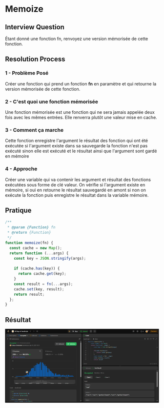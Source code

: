 # Memoize

## Interview Question

Étant donné une fonction fn, renvoyez une version mémorisée de cette fonction.

## Resolution Process

### 1 - Problème Posé

Créer une fonction qui prend un fonction **fn** en paramètre et qui retourne la version mémorisée de cette fonction.

### 2 - C'est quoi une fonction mémorisée

Une fonction mémorisée est une fonction qui ne sera jamais appelée deux fois avec les mêmes entrées. Elle renverra plutôt une valeur mise en cache.

### 3 - Comment ça marche

Cette fonction enregistre l'argument le résultat des fonction qui ont été exécutée si l'argument existe dans sa sauvegarde la fonction n'est pas exécuté sinon elle est exécuté et le résultat ainsi que l'argument sont gardé en mémoire

### 4 - Approche

Créer une variable qui va contenir les argument et résultat des fonctions exécutées sous forme de clé valeur. On vérifie si l'argument existe en mémoire, si oui en retourne le résultat sauvegardé en amont si non on exécute la fonction puis enregistre le résultat dans la variable mémoire.

## Pratique

```js
/**
 * @param {Function} fn
 * @return {Function}
 */
function memoize(fn) {
  const cache = new Map();
  return function (...args) {
    const key = JSON.stringify(args);

    if (cache.has(key)) {
      return cache.get(key);
    }
    const result = fn(...args);
    cache.set(key, result);
    return result;
  };
}
```

## Résultat

![Résultat](memoize-screenshot.png)
